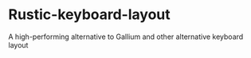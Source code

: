 # Rustic-keyboard-layout
A high-performing alternative to Gallium and other alternative keyboard layout
